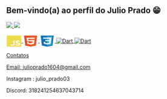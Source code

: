 ## Bem-vindo(a) ao perfil do Julio Prado 😁

 <div>
   <a href="https://github.com/julioprado1">
   <img height="180em" src="https://github-readme-stats.vercel.app/api?username=julioprado1&show_icons=true&theme=tokyonight&include_all_commits=true&count_private=true"/>
   <img height="180em" src="https://github-readme-stats.vercel.app/api/top-langs/?username=julioprado1&layout=compact&langs_count=6&theme=tokyonight"/>
</div>
    
<div style="display: inline_block"><br>
  <img align="center" alt="Js" height="30" width="40" src="https://raw.githubusercontent.com/devicons/devicon/master/icons/javascript/javascript-plain.svg">
  <img align="center" alt="HTML" height="30" width="40" src="https://raw.githubusercontent.com/devicons/devicon/master/icons/html5/html5-original.svg">
  <img align="center" alt="CSS" height="30" width="40" src="https://raw.githubusercontent.com/devicons/devicon/master/icons/css3/css3-original.svg">
  <img align="center" alt="Dart" height="60" width="60" src="https://cdn.jsdelivr.net/gh/devicons/devicon/icons/dart/dart-original-wordmark.svg">      
  <img align="center" alt="Dart" height="30" width="30" src="https://cdn.jsdelivr.net/gh/devicons/devicon/icons/flutter/flutter-original.svg">     
</div>

Contatos

 Email: julioprado1604@gmail.com 
 
 Instagram : julio_prado03
 
 Discord: 318241254637043714
 
<br>
 
